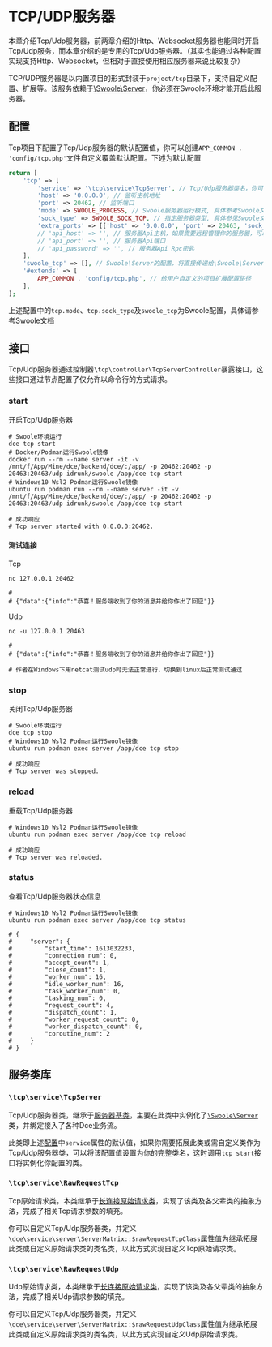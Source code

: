 # TCP/UDP服务器

本章介绍Tcp/Udp服务器，前两章介绍的Http、Websocket服务器也能同时开启Tcp/Udp服务，而本章介绍的是专用的Tcp/Udp服务器。（其实也能通过各种配置实现支持Http、Websocket，但相对于直接使用相应服务器来说比较复杂）

TCP/UDP服务器是以内置项目的形式封装于`project/tcp`目录下，支持自定义配置、扩展等。该服务依赖于[\Swoole\Server](/other/links.md#tcp-udp服务器)，你必须在Swoole环境才能开启此服务器。


## 配置

Tcp项目下配置了Tcp/Udp服务器的默认配置值，你可以创建`APP_COMMON . 'config/tcp.php'`文件自定义覆盖默认配置。下述为默认配置

```php
return [
    'tcp' => [
        'service' => '\tcp\service\TcpServer', // Tcp/Udp服务器类名，你可以在自定义扩展配置中覆盖定义为服务器子类
        'host' => '0.0.0.0', // 监听主机地址
        'port' => 20462, // 监听端口
        'mode' => SWOOLE_PROCESS, // Swoole服务器运行模式, 具体参考Swoole文档
        'sock_type' => SWOOLE_SOCK_TCP, // 指定服务器类型, 具体参见Swoole文档
        'extra_ports' => [['host' => '0.0.0.0', 'port' => 20463, 'sock_type' => SWOOLE_SOCK_UDP]], // 需要额外监听的Tcp/Udp端口
        // 'api_host' => '', // 服务器Api主机，如果需要远程管理你的服务器，可以通过此Rpc接口实现
        // 'api_port' => '', // 服务器Api端口
        // 'api_password' => '', // 服务器Api Rpc密匙
    ],
    'swoole_tcp' => [], // Swoole\Server的配置，将直接传递给\Swoole\Server::set方法使用
    '#extends' => [
        APP_COMMON . 'config/tcp.php', // 给用户自定义的项目扩展配置路径
    ],
];
```

上述配置中的`tcp.mode`、`tcp.sock_type`及`swoole_tcp`为Swoole配置，具体请参考[Swoole文档](/other/links.md#tcp-udp服务器)



## 接口

Tcp/Udp服务器通过控制器`\tcp\controller\TcpServerController`暴露接口，这些接口通过节点配置了仅允许以命令行的方式请求。


### start

开启Tcp/Udp服务器

```shell
# Swoole环境运行
dce tcp start
# Docker/Podman运行Swoole镜像
docker run --rm --name server -it -v /mnt/f/App/Mine/dce/backend/dce/:/app/ -p 20462:20462 -p 20463:20463/udp idrunk/swoole /app/dce tcp start
# Windows10 Wsl2 Podman运行Swoole镜像
ubuntu run podman run --rm --name server -it -v /mnt/f/App/Mine/dce/backend/dce/:/app/ -p 20462:20462 -p 20463:20463/udp idrunk/swoole /app/dce tcp start

# 成功响应
# Tcp server started with 0.0.0.0:20462.
```

#### 测试连接

Tcp
```shell
nc 127.0.0.1 20462

# 
# {"data":{"info":"恭喜！服务端收到了你的消息并给你作出了回应"}}
```

Udp
```shell
nc -u 127.0.0.1 20463

# 
# {"data":{"info":"恭喜！服务端收到了你的消息并给你作出了回应"}}

# 作者在Windows下用netcat测试udp时无法正常进行，切换到linux后正常测试通过
```



### stop

关闭Tcp/Udp服务器

```shell
# Swoole环境运行
dce tcp stop
# Windows10 Wsl2 Podman运行Swoole镜像
ubuntu run podman exec server /app/dce tcp stop

# 成功响应
# Tcp server was stopped.
```


### reload

重载Tcp/Udp服务器

```shell
# Windows10 Wsl2 Podman运行Swoole镜像
ubuntu run podman exec server /app/dce tcp reload

# 成功响应
# Tcp server was reloaded.
```


### status

查看Tcp/Udp服务器状态信息

```shell
# Windows10 Wsl2 Podman运行Swoole镜像
ubuntu run podman exec server /app/dce tcp status

# {
#     "server": {
#         "start_time": 1613032233,
#         "connection_num": 0,
#         "accept_count": 1,
#         "close_count": 1,
#         "worker_num": 16,
#         "idle_worker_num": 16,
#         "task_worker_num": 0,
#         "tasking_num": 0,
#         "request_count": 4,
#         "dispatch_count": 1,
#         "worker_request_count": 0,
#         "worker_dispatch_count": 0,
#         "coroutine_num": 2
#     }
# }
```


## 服务类库

### `\tcp\service\TcpServer`

Tcp/Udp服务器类，继承于[服务器基类](/service/README.md#服务器基类)，主要在此类中实例化了[`\Swoole\Server`](/other/links.md#tcp-udp服务器)类，并绑定接入了各种Dce业务流。

此类即上述[配置](#配置)中`service`属性的默认值，如果你需要拓展此类或需自定义类作为Tcp/Udp服务器类，可以将该配置值设置为你的完整类名，这时调用`tcp start`接口将实例化你配置的类。



### `\tcp\service\RawRequestTcp`

Tcp原始请求类，本类继承于[长连接原始请求类](/service/#dce-service-server-rawrequestconnection)，实现了该类及各父辈类的抽象方法，完成了相关Tcp请求参数的填充。

你可以自定义Tcp/Udp服务器类，并定义`\dce\service\server\ServerMatrix::$rawRequestTcpClass`属性值为继承拓展此类或自定义原始请求类的类名类，以此方式实现自定义Tcp原始请求类。



### `\tcp\service\RawRequestUdp`

Udp原始请求类，本类继承于[长连接原始请求类](/service/#dce-service-server-rawrequestconnection)，实现了该类及各父辈类的抽象方法，完成了相关Udp请求参数的填充。

你可以自定义Tcp/Udp服务器类，并定义`\dce\service\server\ServerMatrix::$rawRequestUdpClass`属性值为继承拓展此类或自定义原始请求类的类名类，以此方式实现自定义Udp原始请求类。

